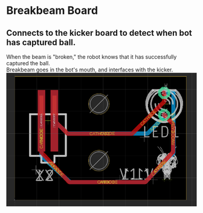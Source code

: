 # Breakbeam Board

## Connects to the kicker board to detect when bot has captured ball.
When the beam is "broken," the robot knows that it has successfully captured the ball.  
Breakbeam goes in the bot's mouth, and interfaces with the kicker.  
![Breakbeam Board](./breakbeam.png)
